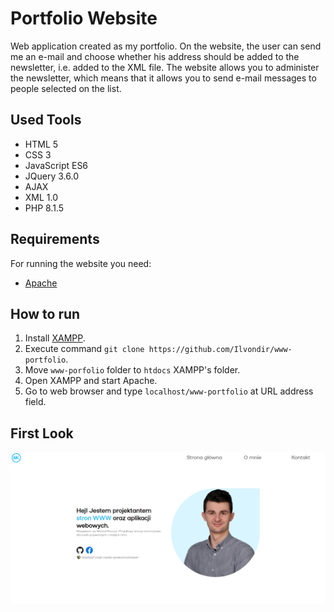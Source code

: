 # Portfolio Website
Web application created as my portfolio. On the website, the user can send me an e-mail and choose whether his address should be added to the newsletter, i.e. added to the XML file. The website allows you to administer the newsletter, which means that it allows you to send e-mail messages to people selected on the list.

## Used Tools
- HTML 5
- CSS 3
- JavaScript ES6
- JQuery 3.6.0
- AJAX
- XML 1.0
- PHP 8.1.5

## Requirements

For running the website you need:

- [Apache](https://httpd.apache.org)

## How to run

1. Install [XAMPP](https://www.apachefriends.org/pl/index.html).
2. Execute command `git clone https://github.com/Ilvondir/www-portfolio`.
3. Move `www-porfolio` folder to `htdocs` XAMPP's folder.
4. Open XAMPP and start Apache.
5. Go to web browser and type `localhost/www-portfolio` at URL address field.

## First Look

![firstlook](img/firstlook.png?raw=true)
